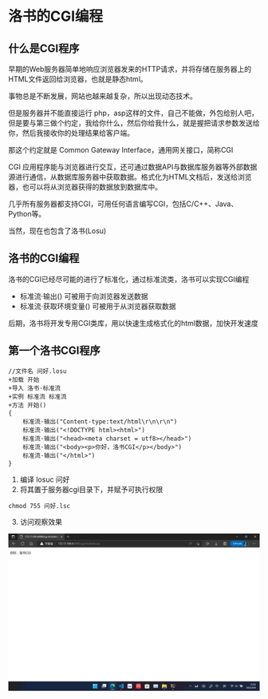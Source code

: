 # 洛书的CGI编程
## 什么是CGI程序
早期的Web服务器简单地响应浏览器发来的HTTP请求，并将存储在服务器上的HTML文件返回给浏览器，也就是静态html。

事物总是不断发展，网站也越来越复杂，所以出现动态技术。

但是服务器并不能直接运行 php，asp这样的文件，自己不能做，外包给别人吧，但是要与第三做个约定，我给你什么，然后你给我什么，就是握把请求参数发送给你，然后我接收你的处理结果给客户端。

那这个约定就是 Common Gateway Interface，通用网关接口，简称CGI

CGI 应用程序能与浏览器进行交互，还可通过数据API与数据库服务器等外部数据源进行通信，从数据库服务器中获取数据。格式化为HTML文档后，发送给浏览器，也可以将从浏览器获得的数据放到数据库中。

几乎所有服务器都支持CGI，可用任何语言编写CGI，包括C/C++、Java、Python等。

当然，现在也包含了洛书(Losu)

## 洛书的CGI编程
洛书的CGI已经尽可能的进行了标准化，通过标准流类，洛书可以实现CGI编程
+ 标准流·输出() 可被用于向浏览器发送数据
+ 标准流·获取环境变量() 可被用于从浏览器获取数据

后期，洛书将开发专用CGI类库，用以快速生成格式化的html数据，加快开发速度

## 第一个洛书CGI程序

```
//文件名 问好.losu
+加载 开始
+导入 洛书·标准流
+实例 标准流 标准流
+方法 开始()
{
    标准流·输出("Content-type:text/html\r\n\r\n")
    标准流·输出("<!DOCTYPE html><html>")
    标准流·输出("<head><meta charset = utf8></head>")
    标准流·输出("<body><p>你好，洛书CGI</p></body>")
    标准流·输出("</html>")
}
```
1. 编译 losuc 问好
2. 将其置于服务器cgi目录下，并赋予可执行权限

```
chmod 755 问好.lsc
```
3. 访问观察效果

![输入图片说明](Demo/CGI.png)